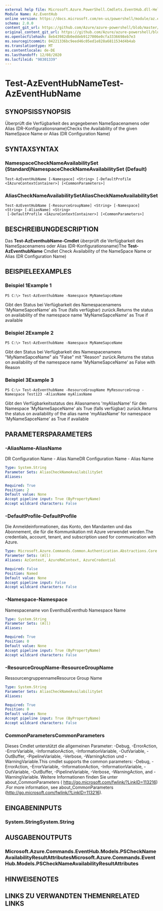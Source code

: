 ```yaml
---
external help file: Microsoft.Azure.PowerShell.Cmdlets.EventHub.dll-Help.xml
Module Name: Az.EventHub
online version: https://docs.microsoft.com/en-us/powershell/module/az.eventhub/test-azeventhubname
schema: 2.0.0
content_git_url: https://github.com/Azure/azure-powershell/blob/master/src/EventHub/EventHub/help/Test-AzEventHubName.md
original_content_git_url: https://github.com/Azure/azure-powershell/blob/master/src/EventHub/EventHub/help/Test-AzEventHubName.md
ms.openlocfilehash: 8eb43982db0eddeb9127006e0cfa3336698eb7e3
ms.sourcegitcommit: 04221336bc9eed46c05ed1e828a6811534d4b4ab
ms.translationtype: MT
ms.contentlocale: de-DE
ms.lasthandoff: 12/08/2020
ms.locfileid: "98301339"
---
```

# <span data-ttu-id="a88e8-101">Test-AzEventHubName</span><span class="sxs-lookup"><span data-stu-id="a88e8-101">Test-AzEventHubName</span></span>

## <span data-ttu-id="a88e8-102">SYNOPSIS</span><span class="sxs-lookup"><span data-stu-id="a88e8-102">SYNOPSIS</span></span>
<span data-ttu-id="a88e8-103">Überprüft die Verfügbarkeit des angegebenen NameSpacenamens oder Alias (DR-Konfigurationsname)</span><span class="sxs-lookup"><span data-stu-id="a88e8-103">Checks the Availability of the given NameSpace Name or Alias (DR Configuration Name)</span></span>

## <span data-ttu-id="a88e8-104">SYNTAX</span><span class="sxs-lookup"><span data-stu-id="a88e8-104">SYNTAX</span></span>

### <span data-ttu-id="a88e8-105">NamespaceCheckNameAvailabilitySet (Standard)</span><span class="sxs-lookup"><span data-stu-id="a88e8-105">NamespaceCheckNameAvailabilitySet (Default)</span></span>
```
Test-AzEventHubName [-Namespace] <String> [-DefaultProfile <IAzureContextContainer>] [<CommonParameters>]
```

### <span data-ttu-id="a88e8-106">AliasCheckNameAvailabilitySet</span><span class="sxs-lookup"><span data-stu-id="a88e8-106">AliasCheckNameAvailabilitySet</span></span>
```
Test-AzEventHubName [-ResourceGroupName] <String> [-Namespace] <String> [-AliasName] <String>
 [-DefaultProfile <IAzureContextContainer>] [<CommonParameters>]
```

## <span data-ttu-id="a88e8-107">BESCHREIBUNG</span><span class="sxs-lookup"><span data-stu-id="a88e8-107">DESCRIPTION</span></span>
<span data-ttu-id="a88e8-108">Das **Test-AzEventhubName-Cmdlet** überprüft die Verfügbarkeit des NameSpacenamens oder Alias (DR-Konfigurationsname)</span><span class="sxs-lookup"><span data-stu-id="a88e8-108">The **Test-AzEventhubName** Cmdlet Check Availability of the NameSpace Name or Alias (DR Configuration Name)</span></span>

## <span data-ttu-id="a88e8-109">BEISPIELE</span><span class="sxs-lookup"><span data-stu-id="a88e8-109">EXAMPLES</span></span>

### <span data-ttu-id="a88e8-110">Beispiel 1</span><span class="sxs-lookup"><span data-stu-id="a88e8-110">Example 1</span></span>
```
PS C:\> Test-AzEventhubName -Namespace MyNameSapceName
```

<span data-ttu-id="a88e8-111">Gibt den Status bei Verfügbarkeit des Namespacenamens 'MyNameSapceName' als True (falls verfügbar) zurück.</span><span class="sxs-lookup"><span data-stu-id="a88e8-111">Returns the status on availability of the namespace name 'MyNameSapceName' as True if available</span></span>

### <span data-ttu-id="a88e8-112">Beispiel 2</span><span class="sxs-lookup"><span data-stu-id="a88e8-112">Example 2</span></span>
```
PS C:\> Test-AzEventhubName -Namespace MyNameSapceName
```

<span data-ttu-id="a88e8-113">Gibt den Status bei Verfügbarkeit des Namespacenamens "MyNameSapceName" als "False" mit "Reason" zurück.</span><span class="sxs-lookup"><span data-stu-id="a88e8-113">Returns the status on availability of the namespace name 'MyNameSapceName' as False with Reason</span></span>

### <span data-ttu-id="a88e8-114">Beispiel 3</span><span class="sxs-lookup"><span data-stu-id="a88e8-114">Example 3</span></span>
```
PS C:\> Test-AzEventhubName -ResourceGroupName MyResourceGroup -Namespace Test123 -AliasName myAliasName
```

<span data-ttu-id="a88e8-115">Gibt den Verfügbarkeitsstatus des Aliasnamens 'myAliasName' für den Namespace 'MyNameSapceName' als True (falls verfügbar) zurück.</span><span class="sxs-lookup"><span data-stu-id="a88e8-115">Returns the status on availability of the alias name 'myAliasName' for namespace 'MyNameSapceName' as True if available</span></span>

## <span data-ttu-id="a88e8-116">PARAMETERS</span><span class="sxs-lookup"><span data-stu-id="a88e8-116">PARAMETERS</span></span>

### <span data-ttu-id="a88e8-117">-AliasName</span><span class="sxs-lookup"><span data-stu-id="a88e8-117">-AliasName</span></span>
<span data-ttu-id="a88e8-118">DR Configuration Name - Alias Name</span><span class="sxs-lookup"><span data-stu-id="a88e8-118">DR Configuration Name - Alias Name</span></span>

```yaml
Type: System.String
Parameter Sets: AliasCheckNameAvailabilitySet
Aliases:

Required: True
Position: 2
Default value: None
Accept pipeline input: True (ByPropertyName)
Accept wildcard characters: False
```

### <span data-ttu-id="a88e8-119">-DefaultProfile</span><span class="sxs-lookup"><span data-stu-id="a88e8-119">-DefaultProfile</span></span>
<span data-ttu-id="a88e8-120">Die Anmeldeinformationen, das Konto, den Mandanten und das Abonnement, die für die Kommunikation mit Azure verwendet werden.</span><span class="sxs-lookup"><span data-stu-id="a88e8-120">The credentials, account, tenant, and subscription used for communication with Azure.</span></span>

```yaml
Type: Microsoft.Azure.Commands.Common.Authentication.Abstractions.Core.IAzureContextContainer
Parameter Sets: (All)
Aliases: AzContext, AzureRmContext, AzureCredential

Required: False
Position: Named
Default value: None
Accept pipeline input: False
Accept wildcard characters: False
```

### <span data-ttu-id="a88e8-121">-Namespace</span><span class="sxs-lookup"><span data-stu-id="a88e8-121">-Namespace</span></span>
<span data-ttu-id="a88e8-122">Namespacename von Eventhub</span><span class="sxs-lookup"><span data-stu-id="a88e8-122">Eventhub Namespace Name</span></span>

```yaml
Type: System.String
Parameter Sets: (All)
Aliases:

Required: True
Position: 0
Default value: None
Accept pipeline input: True (ByPropertyName)
Accept wildcard characters: False
```

### <span data-ttu-id="a88e8-123">-ResourceGroupName</span><span class="sxs-lookup"><span data-stu-id="a88e8-123">-ResourceGroupName</span></span>
<span data-ttu-id="a88e8-124">Ressourcengruppenname</span><span class="sxs-lookup"><span data-stu-id="a88e8-124">Resource Group Name</span></span>

```yaml
Type: System.String
Parameter Sets: AliasCheckNameAvailabilitySet
Aliases:

Required: True
Position: 0
Default value: None
Accept pipeline input: True (ByPropertyName)
Accept wildcard characters: False
```

### <span data-ttu-id="a88e8-125">CommonParameters</span><span class="sxs-lookup"><span data-stu-id="a88e8-125">CommonParameters</span></span>
<span data-ttu-id="a88e8-126">Dieses Cmdlet unterstützt die allgemeinen Parameter: -Debug, -ErrorAction, -ErrorVariable, -InformationAction, -InformationVariable, -OutVariable, -OutBuffer, -PipelineVariable, -Verbose, -WarningAction und -WarningVariable.</span><span class="sxs-lookup"><span data-stu-id="a88e8-126">This cmdlet supports the common parameters: -Debug, -ErrorAction, -ErrorVariable, -InformationAction, -InformationVariable, -OutVariable, -OutBuffer, -PipelineVariable, -Verbose, -WarningAction, and -WarningVariable.</span></span> <span data-ttu-id="a88e8-127">Weitere Informationen finden Sie unter about_CommonParameters ( http://go.microsoft.com/fwlink/?LinkID=113216) .</span><span class="sxs-lookup"><span data-stu-id="a88e8-127">For more information, see about_CommonParameters (http://go.microsoft.com/fwlink/?LinkID=113216).</span></span>

## <span data-ttu-id="a88e8-128">EINGABEN</span><span class="sxs-lookup"><span data-stu-id="a88e8-128">INPUTS</span></span>

### <span data-ttu-id="a88e8-129">System.String</span><span class="sxs-lookup"><span data-stu-id="a88e8-129">System.String</span></span>

## <span data-ttu-id="a88e8-130">AUSGABEN</span><span class="sxs-lookup"><span data-stu-id="a88e8-130">OUTPUTS</span></span>

### <span data-ttu-id="a88e8-131">Microsoft.Azure.Commands.EventHub.Models.PSCheckNameAvailabilityResultAttributes</span><span class="sxs-lookup"><span data-stu-id="a88e8-131">Microsoft.Azure.Commands.EventHub.Models.PSCheckNameAvailabilityResultAttributes</span></span>

## <span data-ttu-id="a88e8-132">HINWEISE</span><span class="sxs-lookup"><span data-stu-id="a88e8-132">NOTES</span></span>

## <span data-ttu-id="a88e8-133">LINKS ZU VERWANDTEN THEMEN</span><span class="sxs-lookup"><span data-stu-id="a88e8-133">RELATED LINKS</span></span>
